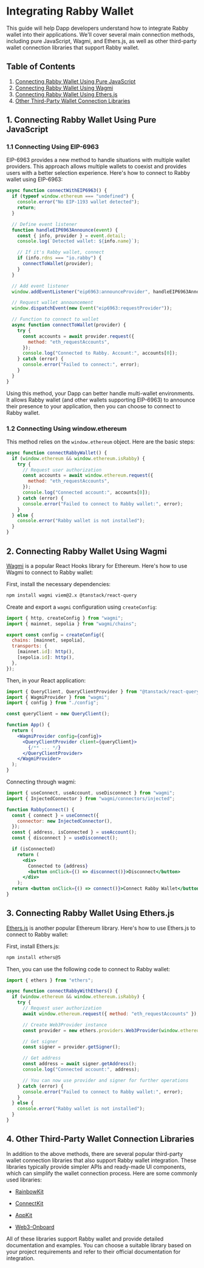 # Integrating Rabby Wallet

This guide will help Dapp developers understand how to integrate Rabby wallet into their applications. We'll cover several main connection methods, including pure JavaScript, Wagmi, and Ethers.js, as well as other third-party wallet connection libraries that support Rabby wallet.

## Table of Contents

1. [Connecting Rabby Wallet Using Pure JavaScript](#pure-javascript)
2. [Connecting Rabby Wallet Using Wagmi](#wagmi)
3. [Connecting Rabby Wallet Using Ethers.js](#ethers-js)
4. [Other Third-Party Wallet Connection Libraries](#other-libraries)

<a name="pure-javascript"></a>

## 1. Connecting Rabby Wallet Using Pure JavaScript

### 1.1 Connecting Using EIP-6963

EIP-6963 provides a new method to handle situations with multiple wallet providers. This approach allows multiple wallets to coexist and provides users with a better selection experience. Here's how to connect to Rabby wallet using EIP-6963:

```js
async function connectWithEIP6963() {
  if (typeof window.ethereum === "undefined") {
    console.error("No EIP-1193 wallet detected");
    return;
  }

  // Define event listener
  function handleEIP6963Announce(event) {
    const { info, provider } = event.detail;
    console.log(`Detected wallet: ${info.name}`);

    // If it's Rabby wallet, connect
    if (info.rdns === "io.rabby") {
      connectToWallet(provider);
    }
  }

  // Add event listener
  window.addEventListener("eip6963:announceProvider", handleEIP6963Announce);

  // Request wallet announcement
  window.dispatchEvent(new Event("eip6963:requestProvider"));

  // Function to connect to wallet
  async function connectToWallet(provider) {
    try {
      const accounts = await provider.request({
        method: "eth_requestAccounts",
      });
      console.log("Connected to Rabby. Account:", accounts[0]);
    } catch (error) {
      console.error("Failed to connect:", error);
    }
  }
}
```

Using this method, your Dapp can better handle multi-wallet environments. It allows Rabby wallet (and other wallets supporting EIP-6963) to announce their presence to your application, then you can choose to connect to Rabby wallet.

### 1.2 Connecting Using window.ethereum

This method relies on the `window.ethereum` object. Here are the basic steps:

```js
async function connectRabbyWallet() {
  if (window.ethereum && window.ethereum.isRabby) {
    try {
      // Request user authorization
      const accounts = await window.ethereum.request({
        method: "eth_requestAccounts",
      });
      console.log("Connected account:", accounts[0]);
    } catch (error) {
      console.error("Failed to connect to Rabby wallet:", error);
    }
  } else {
    console.error("Rabby wallet is not installed");
  }
}
```

<a name="wagmi"></a>

## 2. Connecting Rabby Wallet Using Wagmi

[Wagmi](https://wagmi.sh/) is a popular React Hooks library for Ethereum. Here's how to use Wagmi to connect to Rabby wallet:

First, install the necessary dependencies:

```bash
npm install wagmi viem@2.x @tanstack/react-query
```

Create and export a `wagmi` configuration using `createConfig`:

```js
import { http, createConfig } from "wagmi";
import { mainnet, sepolia } from "wagmi/chains";

export const config = createConfig({
  chains: [mainnet, sepolia],
  transports: {
    [mainnet.id]: http(),
    [sepolia.id]: http(),
  },
});
```

Then, in your React application:

```jsx
import { QueryClient, QueryClientProvider } from "@tanstack/react-query";
import { WagmiProvider } from "wagmi";
import { config } from "./config";

const queryClient = new QueryClient();

function App() {
  return (
    <WagmiProvider config={config}>
      <QueryClientProvider client={queryClient}>
        {/** ... */}
      </QueryClientProvider>
    </WagmiProvider>
  );
}
```

Connecting through wagmi:

```jsx
import { useConnect, useAccount, useDisconnect } from "wagmi";
import { InjectedConnector } from "wagmi/connectors/injected";

function RabbyConnect() {
  const { connect } = useConnect({
    connector: new InjectedConnector(),
  });
  const { address, isConnected } = useAccount();
  const { disconnect } = useDisconnect();

  if (isConnected)
    return (
      <div>
        Connected to {address}
        <button onClick={() => disconnect()}>Disconnect</button>
      </div>
    );
  return <button onClick={() => connect()}>Connect Rabby Wallet</button>;
}
```

<a name="ethers-js"></a>

## 3. Connecting Rabby Wallet Using Ethers.js

[Ethers.js](https://docs.ethers.org/v5/) is another popular Ethereum library. Here's how to use Ethers.js to connect to Rabby wallet:

First, install Ethers.js:

```bash
npm install ethers@5
```

Then, you can use the following code to connect to Rabby wallet:

```javascript
import { ethers } from "ethers";

async function connectRabbyWithEthers() {
  if (window.ethereum && window.ethereum.isRabby) {
    try {
      // Request user authorization
      await window.ethereum.request({ method: "eth_requestAccounts" });

      // Create Web3Provider instance
      const provider = new ethers.providers.Web3Provider(window.ethereum);

      // Get signer
      const signer = provider.getSigner();

      // Get address
      const address = await signer.getAddress();
      console.log("Connected account:", address);

      // You can now use provider and signer for further operations
    } catch (error) {
      console.error("Failed to connect to Rabby wallet:", error);
    }
  } else {
    console.error("Rabby wallet is not installed");
  }
}
```

<a name="other-libraries"></a>

## 4. Other Third-Party Wallet Connection Libraries

In addition to the above methods, there are several popular third-party wallet connection libraries that also support Rabby wallet integration. These libraries typically provide simpler APIs and ready-made UI components, which can simplify the wallet connection process. Here are some commonly used libraries:

- [RainbowKit](https://www.rainbowkit.com/)

- [ConnectKit](https://docs.family.co/connectkit)

- [AppKit](https://walletconnect.com/appkit)

- [Web3-Onboard](https://onboard.blocknative.com/)

All of these libraries support Rabby wallet and provide detailed documentation and examples. You can choose a suitable library based on your project requirements and refer to their official documentation for integration.
